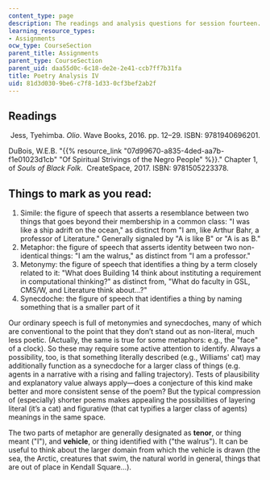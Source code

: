 ```yaml
---
content_type: page
description: The readings and analysis questions for session fourteen.
learning_resource_types:
- Assignments
ocw_type: CourseSection
parent_title: Assignments
parent_type: CourseSection
parent_uid: daa55d0c-6c18-de2e-2e41-ccb7ff7b31fa
title: Poetry Analysis IV
uid: 81d3d030-9be6-c7f8-1d33-0cf3bef2ab2f
---
```


Readings
--------

 Jess, Tyehimba. _Olio_. Wave Books, 2016. pp. 12–29. ISBN: 9781940696201.

DuBois, W.E.B. "{{% resource_link "07d99670-a835-4ded-aa7b-f1e01023d1cb" "Of Spiritual Strivings of the Negro People" %}}." Chapter 1, of _Souls of Black Folk_.  CreateSpace, 2017. ISBN: 9781505223378.

Things to mark as you read:
---------------------------

1.  Simile: the figure of speech that asserts a resemblance between two things that goes beyond their membership in a common class: "I was like a ship adrift on the ocean," as distinct from "I am, like Arthur Bahr, a professor of Literature." Generally signaled by "A is like B" or "A is as B."
2.  Metaphor: the figure of speech that asserts identity between two non-identical things: "I am the walrus," as distinct from "I am a professor."
3.  Metonymy: the figure of speech that identifies a thing by a term closely related to it: "What does Building 14 think about instituting a requirement in computational thinking?" as distinct from, "What do faculty in GSL, CMS/W, and Literature think about…?"
4.  Synecdoche: the figure of speech that identifies a thing by naming something that is a smaller part of it

Our ordinary speech is full of metonymies and synecdoches, many of which are conventional to the point that they don’t stand out as non-literal, much less poetic. (Actually, the same is true for some metaphors: e.g., the "face" of a clock). So these may require some active attention to identify. Always a possibility, too, is that something literally described (e.g., Williams' cat) may additionally function as a synecdoche for a larger class of things (e.g. agents in a narrative with a rising and falling trajectory). Tests of plausibility and explanatory value always apply—does a conjecture of this kind make better and more consistent sense of the poem? But the typical compression of (especially) shorter poems makes appealing the possibilities of layering literal (it’s a cat) and figurative (that cat typifies a larger class of agents) meanings in the same space.

The two parts of metaphor are generally designated as **tenor**, or thing meant ("I"), and **vehicle**, or thing identified with ("the walrus"). It can be useful to think about the larger domain from which the vehicle is drawn (the sea, the Arctic, creatures that swim, the natural world in general, things that are out of place in Kendall Square…).